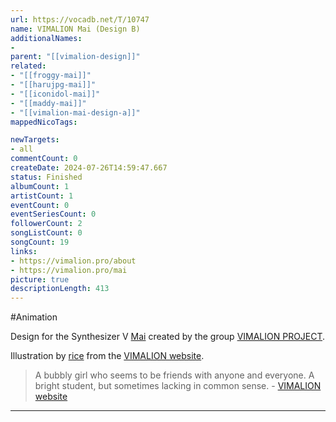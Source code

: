 ```yaml
---
url: https://vocadb.net/T/10747
name: VIMALION Mai (Design B)
additionalNames: 
- 
parent: "[[vimalion-design]]"
related:
- "[[froggy-mai]]"
- "[[harujpg-mai]]"
- "[[iconidol-mai]]"
- "[[maddy-mai]]"
- "[[vimalion-mai-design-a]]"
mappedNicoTags:

newTargets:
- all
commentCount: 0
createDate: 2024-07-26T14:59:47.667
status: Finished
albumCount: 1
artistCount: 1
eventCount: 0
eventSeriesCount: 0
followerCount: 2
songListCount: 0
songCount: 19
links: 
- https://vimalion.pro/about
- https://vimalion.pro/mai
picture: true
descriptionLength: 413
---
```


#Animation

Design for the Synthesizer V [Mai](https://vocadb.net/Ar/110703) created by the group [VIMALION PROJECT](https://vocadb.net/Ar/110180).

Illustration by [rice](https://vocadb.net/Ar/69939) from the [VIMALION website](https://vimalion.pro/).

> A bubbly girl who seems to be friends with anyone and everyone. A bright student, but sometimes lacking in common sense. 
\- [VIMALION website](https://vimalion.pro/mai)

---

